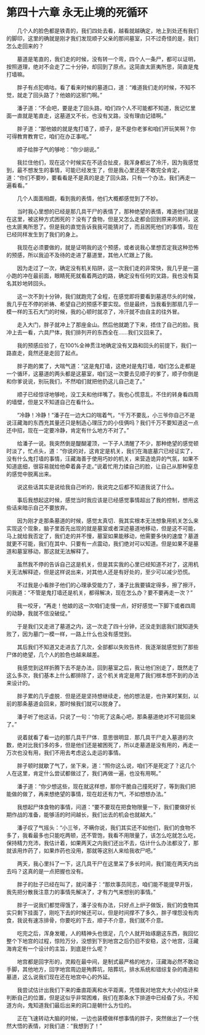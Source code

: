 # 第四十六章 永无止境的死循环


　　几个人的脸色都是铁青的，我们四处去看，越看就越确定，地上到处还有我们的脚印，这里的确就是刚才我们发现顺子父亲的那间墓室，只不过奇怪的是，我们怎么走回来的？

　　墓道是笔直的，我们走的时候，没有转一个弯，四个人一条尸，都可以证明，按照道理，绝对不会走了二十分钟，却回到了原点。这简直太匪夷所思，简直是鬼打墙嘛。

　　胖子有点犯嘀咕，看了看来时候的墓道口，道：“难道我们走的时候，不知不觉，就走了回头路了？他娘的这邪门啊。”

　　潘子道：“不会吧，要是走了回头路，咱们四个人不可能都不知道，我记忆里面一直就是笔直走，这墓道又不长，也没有叉路，没有理由记错啊。”

　　胖子道：“那他娘的就是鬼打墙了，顺子，是不是你老爹和咱们开玩笑啊？你可得教育教育它，咱们在办正事呢。”

　　顺子给胖子气的够呛：“你少胡说。”

　　我拦住他们，现在这个时候实在不适合扯皮，我浑身都出了冷汗，因为我感觉到，最不想发生的事情，可能已经发生了，但是我心里还是不敢完全肯定，道：“你们不要吵，要看看是不是真的是走了回头路，只有一个办法，我们再走一遍看看。”

　　几个人面面相觑，看到我的表情，他们大概都感觉到了不妙。

　　当时我心里想的已经是那几具干尸的表情了，那种绝望的表情，难道他们就是在这里，被这种方式困死的？没有了食物，但是又怎么走都会回到原来的房间，这也太匪夷所思了。但是我的直觉告诉我我可能猜对了，而且困死他们的事情，现在已经同样发生到了我们的身上。

　　我现在必须要做的，就是证明我的这个预感，或者说我心里想否定我这种恐怖的预感，所以我迫不及待的走进了墓道里，其他人忙跟上了我。

　　因为走过了一次，确定没有机关陷阱，这一次我们走的非常快，我几乎是一遛小跑的冲在最前面，眼睛死死就看着两边的路，确定没有任何的叉路，我也没有莫名其妙地转回头。

　　这一次不到十分钟，我们就跑完了全程，在感觉即将要看到墓道尽头的时候，我几乎在不停的祈祷、希望自己的预感不要实现。但是最终，当我看到那扇几乎一模一样的玉石大门的时候，我的心顿时就凉了，冷汗就不由自主的往外冒。

　　走入大门，胖子就冲上了那座金山。然后他就跪了下来，捂住了自己的脸。我冲上去一看，六具尸体，我们排列开的东西全在……我们又回来了。

　　我的预感应验了，在100%全神贯注地确定没有叉路和回头的前提下，我们一路直走，竟然还是走回了起点。

　　胖子跑的累了，大喘气道：“这是鬼打墙，这绝对是鬼打墙，咱们怎么走都是一个循环，这墓道的两头都是这墓室，咱们这一次要去见顺子的爹了，顺子你倒是和你爹说说，别玩我们，不然咱们就把他扔这儿自己走了。”

　　顺子已经惊讶地够呛，没工夫和他绊嘴了。我也心慌意乱，不住的转身看四周的墙壁，但是又不知道自己在看什么。

　　“冷静！冷静！”潘子在一边大口的喘着气，“千万不要乱，小三爷你自己不是说汪藏海的东西充其量还只是制造心理压力的小伎俩吗？我们千万不要知道这一点还中招，现在一定要冷静，肯定有什么地方不对了。”

　　给潘子一说。我突然倒是醍醐灌顶，一下子人清醒了不少，那种绝望的感觉顿时淡了，忙点头，道：“你说的对，这肯定是机关，我们在海底墓穴已经证实了，没有什么鬼打墙的事情，汪藏海善于使用巧妙的机关，来营造诡异的气氛，如果不知道底细，很容易就给他牵着鼻子走。”说着忙用力揉自己的脸，让自己从那种窒息的感觉中脱离出来。

　　说这些话其实是说给我自己听的，我说完之后都不知道我说了什么。

　　事后我想起这时候，感觉当时我应该是已经感觉事情超出了我的控制，想用这些话来暗示自己不要放弃。

　　因为刚才走那条墓道的时候，感觉太真切．我其实根本无法想象用机关怎么来实现这个现象，脑子里首先出现的就是墓室或者深迹墓道地移动，但是这不可能，马上就给我否定了，我们走的并不慢，墓室如果能移动，他需要多快的速度？墓道就更不可能，我们在其中、只要有一点震动，我们绝对可以知道。但是如果不是墓道和墓室移动，那这就无法解释了。

　　虽然我不停的告诉自己这是机关，但是其实我的心里已经知道不对了，这用机关无法解释迹，但是这样说出来，对其他人还是有好处的，至少可以减少恐慌。

　　不过我是小看胖子他们的心理承受能力了，潘子比我要镇定得多，擦了擦汗，问我道：“不管是鬼打墙还是机关，都得解决，现在怎么办？要不要再走一次？”

　　我一咬牙，“再走！他娘的这一次咱们走慢一点，好好感觉一下脚下或者四周的动静，我就不信没破绽。”

　　于是我们又走进了墓道之内，这一次走了四十分钟，还没走到底我们就知道失败了，因为墓门一模一样，一路上什么也没有感觉到。

　　其后我们不知道又走进去了几次，全部都以失败告终．我逐渐就感觉到了那些尸体的绝望，几个人的脸色也越来越差。

　　我感觉到这样折腾下去不是办法，回到墓室之后，我让他们别走了，既然走了这么多次，我们基本上什么都排除了，这个机关肯定是用了我们根本想不到的办法来设计的。

　　胖子累的几乎虚脱．但是还是坚持想继续走，他的想法是，也许某时某刻，以前的那条墓道会回来，那时候我们就可以脱身了。

　　潘子听了他这话，只说了一句：“你死了这条心吧，那条墓道绝对不可能回来了。”

　　说着就看了看一边的那几具干尸体．意思很明显．那几具干尸走入墓道的次数，绝对比我们多的多，但是他们还是被困死了，所以走墓道是没有用的，再走一万次也没有用，我们不用去考虑这么走运的事情。

　　胖子顿时就歇了气了，坐下来，道：“照你这么说，咱们不是死定了？这几个人在这里，肯定什么尝试都做过了，我们再做一遍，也没有用啊。”

　　潘子道：“你少想这些，现在就这样想，那你干脆自己撞死好了，等到我们把能做的做了，再来想绝望的事情，现在趁还有力气，不如想想办法。”

　　我想起尸体食物的事情，问道：“要不要现在把食物限量一下，我们要做好长期作战的准备，能够活的时间越长，我们出去的机会也就越大。”

　　潘子叹了气摇头：“小三爷，不瞒你说，我们其实还不如他们，我们的食物不多了，我看最多也只能吃两顿，还不管饱，我看不用限量了，该怎么吃就怎么吃，保持精力充沛，我估计着，如果两天之内我们还出不去，估计什么办法都没了，那就该用炸药了，如果炸药也没用，那就等这别人来给我收尸吧。”

　　两天，我心里抖了一下，这几具干尸在这里呆了多长时间，我们能在两天内出去吗？这真的是一点把握也没有。

　　胖子的肚子已经在叫了，就问潘子：“那炊事员同志，咱们能不能提早开饭，我先把分散我注意力的事情先解决了，才有力气来想别的事情。”

　　胖子一说我们都觉得饿了，潘子没有办法，只好点上炉子做饭，我们的食物其实只剩下挂面了，刚吃下去的时候还可以，但是时间撑不了多久，胖子埋怨没有肉食，我说有速冻排骨，你要吃的下去，顺子不介意，我们就不介意。

　　吃完之后，浑身发暖，人的精神头也很足，几个人就开始琢磨这东西，我回忆整个下地宫的过程，惊险万分，没想到下到地宫之后仍旧不安稳，这个地宫，汪藏海肯定有一个设计的主旨，到底是什么呢？

　　地宫都是回字形的，灵殿在最中间，是制式最严格的地方，汪藏海必然不敢动手脚，其他地方，回字地宫周边是殉葬坑，陪葬坑，排水系统和错综复杂的甬道和墓道，这么说我们现在还在地宫中心的外延。

　　我尝试估计出我们下来的垂直距离和水平距离，凭借我对地宫大大小的估计来判断自己的位置，但是这似乎非常困难，我们在那条水下排道中已经昏了头，不知道方向，鬼知道我们最后出来的洞口是朝什么方位的。

　　正在飞速转动大脑的时候，一边也装模做样想事情的胖子，突然做出了一个恍然大悟的表情，对我们道：“我想到了！”

